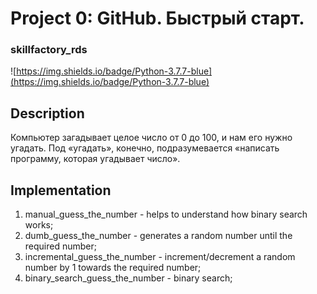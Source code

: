 # Project 0: GitHub. Быстрый старт.
### skillfactory_rds  
![https://img.shields.io/badge/Python-3.7.7-blue](https://img.shields.io/badge/Python-3.7.7-blue)
## Description
Компьютер загадывает целое число от 0 до 100, и нам его нужно угадать. 
Под «угадать», конечно, подразумевается «написать программу, которая угадывает число». 
## Implementation
1. manual_guess_the_number - helps to understand how binary search works;
2. dumb_guess_the_number - generates a random number until the required number;
3. incremental_guess_the_number - increment/decrement a random number by 1 towards the required number;
4. binary_search_guess_the_number - binary search;